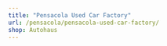 ```yaml
---
title: "Pensacola Used Car Factory"
url: /pensacola/pensacola-used-car-factory/
shop: Autohaus
---
```

